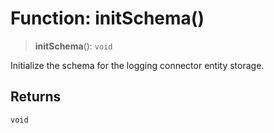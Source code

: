 # Function: initSchema()

> **initSchema**(): `void`

Initialize the schema for the logging connector entity storage.

## Returns

`void`

